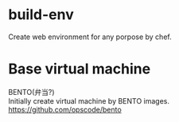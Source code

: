 build-env
=========

Create web environment for any porpose by chef.


Base virtual machine
=========
BENTO(弁当?)  
Initially create virtual machine by BENTO images.  
<https://github.com/opscode/bento>  

